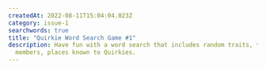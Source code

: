 ```yaml
---
createdAt: 2022-08-11T15:04:04.023Z
category: issue-1
searchwords: true
title: "Quirkie Word Search Game #1"
description: Have fun with a word search that includes random traits, team
  members, places known to Quirkies.
---
```

